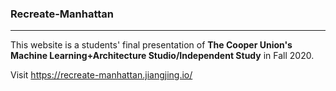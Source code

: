 ### Recreate-Manhattan
<hr />
This website is a students' final presentation of <b>The Cooper Union's Machine Learning+Architecture Studio/Independent Study</b> in Fall 2020.

Visit https://recreate-manhattan.jiangjing.io/
